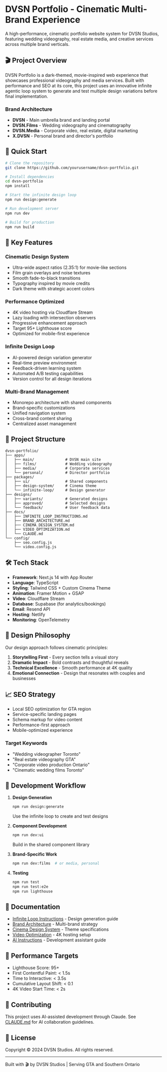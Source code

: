 # DVSN Portfolio - Cinematic Multi-Brand Experience

A high-performance, cinematic portfolio website system for DVSN Studios, featuring wedding videography, real estate media, and creative services across multiple brand verticals.

## 🎬 Project Overview

DVSN Portfolio is a dark-themed, movie-inspired web experience that showcases professional videography and media services. Built with performance and SEO at its core, this project uses an innovative infinite agentic loop system to generate and test multiple design variations before final implementation.

### Brand Architecture

- **DVSN** - Main umbrella brand and landing portal
- **DVSN.Films** - Wedding videography and cinematography
- **DVSN.Media** - Corporate video, real estate, digital marketing
- **X.DVSN** - Personal brand and director's portfolio

## 🚀 Quick Start

```bash
# Clone the repository
git clone https://github.com/yourusername/dvsn-portfolio.git

# Install dependencies
cd dvsn-portfolio
npm install

# Start the infinite design loop
npm run design:generate

# Run development server
npm run dev

# Build for production
npm run build
```

## 🎯 Key Features

### Cinematic Design System
- Ultra-wide aspect ratios (2.35:1) for movie-like sections
- Film grain overlays and noise textures
- Smooth fade-to-black transitions
- Typography inspired by movie credits
- Dark theme with strategic accent colors

### Performance Optimized
- 4K video hosting via Cloudflare Stream
- Lazy loading with intersection observers
- Progressive enhancement approach
- Target 95+ Lighthouse score
- Optimized for mobile-first experience

### Infinite Design Loop
- AI-powered design variation generator
- Real-time preview environment
- Feedback-driven learning system
- Automated A/B testing capabilities
- Version control for all design iterations

### Multi-Brand Management
- Monorepo architecture with shared components
- Brand-specific customizations
- Unified navigation system
- Cross-brand content sharing
- Centralized asset management

## 📁 Project Structure

```
dvsn-portfolio/
├── apps/
│   ├── main/              # DVSN main site
│   ├── films/             # Wedding videography
│   ├── media/             # Corporate services
│   └── personal/          # Director portfolio
├── packages/
│   ├── ui/                # Shared components
│   ├── design-system/     # Cinema theme
│   └── infinite-loop/     # Design generator
├── designs/
│   ├── variants/          # Generated designs
│   ├── approved/          # Selected designs
│   └── feedback/          # User feedback data
├── docs/
│   ├── INFINITE_LOOP_INSTRUCTIONS.md
│   ├── BRAND_ARCHITECTURE.md
│   ├── CINEMA_DESIGN_SYSTEM.md
│   ├── VIDEO_OPTIMIZATION.md
│   └── CLAUDE.md
└── config/
    ├── seo.config.js
    └── video.config.js
```

## 🛠 Tech Stack

- **Framework**: Next.js 14 with App Router
- **Language**: TypeScript
- **Styling**: Tailwind CSS + Custom Cinema Theme
- **Animation**: Framer Motion + GSAP
- **Video**: Cloudflare Stream
- **Database**: Supabase (for analytics/bookings)
- **Email**: Resend API
- **Hosting**: Netlify
- **Monitoring**: OpenTelemetry

## 🎨 Design Philosophy

Our design approach follows cinematic principles:

1. **Storytelling First** - Every section tells a visual story
2. **Dramatic Impact** - Bold contrasts and thoughtful reveals
3. **Technical Excellence** - Smooth performance at 4K quality
4. **Emotional Connection** - Design that resonates with couples and businesses

## 📈 SEO Strategy

- Local SEO optimization for GTA region
- Service-specific landing pages
- Schema markup for video content
- Performance-first approach
- Mobile-optimized experience

### Target Keywords
- "Wedding videographer Toronto"
- "Real estate videography GTA"
- "Corporate video production Ontario"
- "Cinematic wedding films Toronto"

## 🔧 Development Workflow

1. **Design Generation**
   ```bash
   npm run design:generate
   ```
   Use the infinite loop to create and test designs

2. **Component Development**
   ```bash
   npm run dev:ui
   ```
   Build in the shared component library

3. **Brand-Specific Work**
   ```bash
   npm run dev:films  # or media, personal
   ```

4. **Testing**
   ```bash
   npm run test
   npm run test:e2e
   npm run lighthouse
   ```

## 📝 Documentation

- [Infinite Loop Instructions](./docs/INFINITE_LOOP_INSTRUCTIONS.md) - Design generation guide
- [Brand Architecture](./docs/BRAND_ARCHITECTURE.md) - Multi-brand strategy
- [Cinema Design System](./docs/CINEMA_DESIGN_SYSTEM.md) - Theme specifications
- [Video Optimization](./docs/VIDEO_OPTIMIZATION.md) - 4K hosting setup
- [AI Instructions](./docs/CLAUDE.md) - Development assistant guide

## 🚦 Performance Targets

- Lighthouse Score: 95+
- First Contentful Paint: < 1.5s
- Time to Interactive: < 3.5s
- Cumulative Layout Shift: < 0.1
- 4K Video Start Time: < 2s

## 🤝 Contributing

This project uses AI-assisted development through Claude. See [CLAUDE.md](./docs/CLAUDE.md) for AI collaboration guidelines.

## 📄 License

Copyright © 2024 DVSN Studios. All rights reserved.

---

Built with 🎬 by DVSN Studios | Serving GTA and Southern Ontario